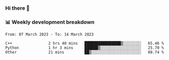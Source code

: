 ### Hi there 👋

### 📊 Weekly development breakdown
<!--START_SECTION:waka-->

```text
From: 07 March 2023 - To: 14 March 2023

C++                2 hrs 40 mins   ████████████████▒░░░░░░░░   65.46 %
Python             1 hr 3 mins     ██████▒░░░░░░░░░░░░░░░░░░   25.70 %
Other              21 mins         ██▒░░░░░░░░░░░░░░░░░░░░░░   08.74 %
```

<!--END_SECTION:waka-->
